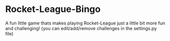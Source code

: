 # Rocket-League-Bingo

A fun little game thats makes playing Rocket-League just a little bit more fun and challenging!
(you can edit/add/remove challenges in the settings.py file)
